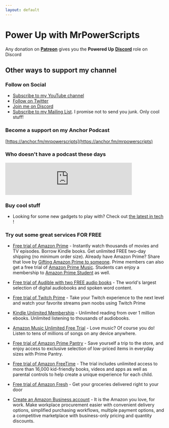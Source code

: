 ```yaml
---
layout: default
---
```


# Power Up with MrPowerScripts

Any donation on **[Patreon](https://bit.ly/mrps-patreon)** gives you the **Powered Up**  **[Discord](https://bit.ly/mrps-discord)** role on Discord

## Other ways to support my channel

### Follow on Social

- [Subscribe to my YouTube channel](https://bit.ly/mrps-yt-sub)
- [Follow on Twitter](https://bit.ly/mrps-twitter)
- [Join me on Discord](https://bit.ly/mrps-discord)
- [Subscribe to my Mailing List](https://bit.ly/mrps-mail-list). I promise not to send you junk. Only cool stuff!

### Become a support on my Anchor Podcast

[https://anchor.fm/mrpowerscripts](https://anchor.fm/mrpowerscripts)

### Who doesn't have a podcast these days

<iframe src="https://anchor.fm/mrpowerscripts/embed" height="102px" width="400px" frameborder="0" scrolling="no"></iframe>

### Buy cool stuff

- Looking for some new gadgets to play with? Check out <a target="_blank" href="https://www.amazon.com/b?_encoding=UTF8&tag=mrpowerscript-20&linkCode=ur2&linkId=3d88ae58f7f718c680d17870ab493664&camp=1789&creative=9325&node=172456">the latest in tech</a><img src="//ir-na.amazon-adsystem.com/e/ir?t=mrpowerscript-20&l=ur2&o=1" width="1" height="1" border="0" alt="" style="border:none !important; margin:0px !important;" />!

### Try out some great services FOR FREE

- [Free trial of Amazon Prime](https://amzn.to/2EEL8mt) - Instantly watch thousands of movies and TV episodes. Borrow Kindle books. Get unlimited FREE two-day shipping (no minimum order size). Already have Amazon Prime? Share that love by [Gifting Amazon Prime to someone](https://amzn.to/2VrE3uY). Prime members can also get a free trial of [Amazon Prime Music](https://amzn.to/2BWlHL0). Students can enjoy a membership to [Amazon Prime Student](https://amzn.to/2VrEg1e) as well.

- [Free trial of Audible with two FREE audio books](https://amzn.to/2ECBwZ7) - The world's largest selection of digital audiobooks and spoken word content.

[//]: # (End Date: Dec 30, 2020 at 05:00 PM PST)
- [Free trial of Twitch Prime](https://amzn.to/2EAQdfd) - Take your Twitch experience to the next level and watch your favorite streams pwn noobs using Twitch Prime

[//]: # (End Date: Dec 30, 2022 at 04:00 PM PST)
- [Kindle Unlimited Membership](https://amzn.to/2VtbpJZ) - Unlimited reading from over 1 million ebooks. Unlimited listening to thousands of audiobooks.

[//]: # (End Date: Dec 30, 2019 at 04:00 PM PST)
- [Amazon Music Unlimited Free Trial](https://amzn.to/2SxbGJZ) - Love music? Of course you do! Listen to tens of millions of songs on any device anywhere.

[//]: # (End Date: Dec 30, 2020 at 05:00 PM PST)
- [Free trial of Amazon Prime Pantry](https://amzn.to/2GNNPnT) - Save yourself a trip to the store, and enjoy access to exclusive selection of low-priced items in everyday sizes with Prime Pantry.

[//]: # (End Date: Dec 30, 2020 at 04:00 PM PST)
- [Free trial of Amazon FreeTime](https://amzn.to/2XtAZ3d) - The trial includes unlimited access to more than 16,000 kid-friendly books, videos and apps as well as parental controls to help create a unique experience for each child.

[//]: # (End Date: Dec 30, 2020 at 05:00 PM PST)
- [Free trial of Amazon Fresh](https://amzn.to/2SxS8F8) - Get your groceries delivered right to your door

- [Create an Amazon Business account](https://amzn.to/2XsZg9K) - It is the Amazon you love, for work. Make workplace procurement easier with convenient delivery options, simplified purchasing workflows, multiple payment options, and a competitive marketplace with business-only pricing and quantity discounts.